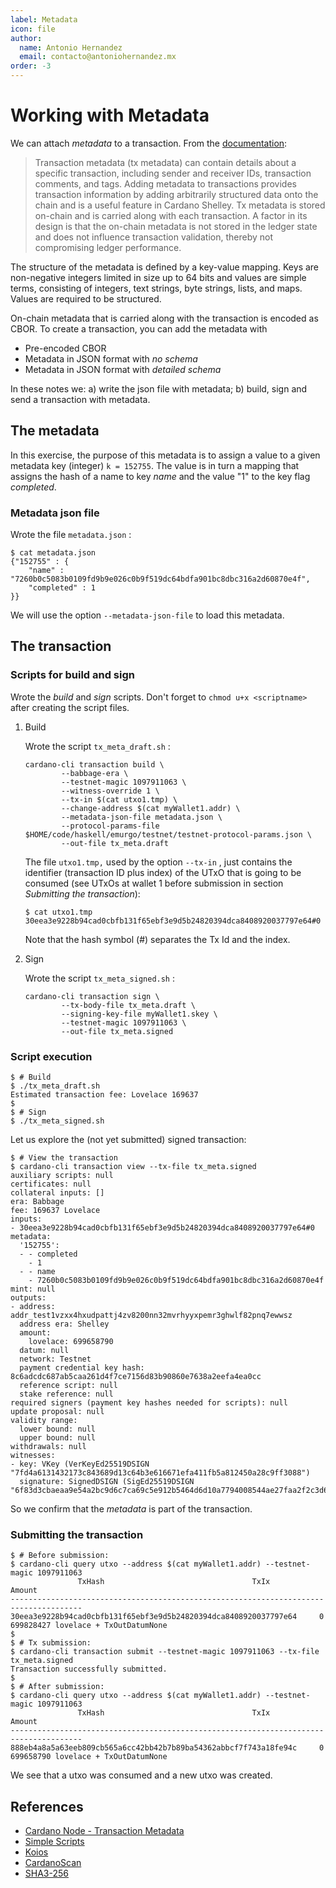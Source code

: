 ```yaml
---
label: Metadata
icon: file
author:
  name: Antonio Hernandez
  email: contacto@antoniohernandez.mx
order: -3
---
```



<a id="orgf2bcada"></a>

# Working with Metadata

We can attach *metadata* to a transaction.  From the [documentation](https://github.com/input-output-hk/cardano-node/blob/master/doc/reference/tx-metadata.md):

> Transaction metadata (tx metadata) can contain details about a specific transaction, including sender and receiver IDs, transaction comments, and tags. Adding metadata to transactions provides transaction information by adding arbitrarily structured data onto the chain and is a useful feature in Cardano Shelley. Tx metadata is stored on-chain and is carried along with each transaction. A factor in its design is that the on-chain metadata is not stored in the ledger state and does not influence transaction validation, thereby not compromising ledger performance.

The structure of the metadata is defined by a key-value mapping.  Keys are non-negative integers limited in size up to 64 bits and values are simple terms, consisting of integers, text strings, byte strings, lists, and maps.  Values are required to be structured.

On-chain metadata that is carried along with the transaction is encoded as CBOR.  To create a transaction, you can add the metadata with

-   Pre-encoded CBOR
-   Metadata in JSON format with *no schema*
-   Metadata in JSON format with *detailed schema*

In these notes we:  a) write the json file with metadata; b) build, sign and send a transaction with metadata.


<a id="org4fecf7f"></a>

## The metadata

In this exercise, the purpose of this metadata is to assign a value to a given metadata key (integer) `k = 152755`.  The value is in turn a mapping that assigns the hash of a name to key *name* and the value "1" to the key flag *completed*.


<a id="org3748b52"></a>

### Metadata json file

Wrote the file `metadata.json` :

    $ cat metadata.json
    {"152755" : {
        "name" : "7260b0c5083b0109fd9b9e026c0b9f519dc64bdfa901bc8dbc316a2d60870e4f",
        "completed" : 1
    }}

We will use the option  `--metadata-json-file`  to load this metadata.


<a id="org929a540"></a>

## The transaction


<a id="org6adce13"></a>

### Scripts for build and sign

Wrote the *build* and *sign* scripts.  Don't forget to `chmod u+x <scriptname>` after creating the script files.

1.  Build

    Wrote the script `tx_meta_draft.sh` :
    
        cardano-cli transaction build \
        	    --babbage-era \
        	    --testnet-magic 1097911063 \
        	    --witness-override 1 \
        	    --tx-in $(cat utxo1.tmp) \
        	    --change-address $(cat myWallet1.addr) \
        	    --metadata-json-file metadata.json \
        	    --protocol-params-file $HOME/code/haskell/emurgo/testnet/testnet-protocol-params.json \
        	    --out-file tx_meta.draft
    
    The file `utxo1.tmp,` used by the option  `--tx-in` , just contains the identifier (transaction ID plus index) of the UTxO that is going to be consumed (see UTxOs at wallet 1 before submission in section *Submitting the transaction*):
    
        $ cat utxo1.tmp
        30eea3e9228b94cad0cbfb131f65ebf3e9d5b24820394dca8408920037797e64#0
    
    Note that the hash symbol (#) separates the Tx Id and the index.

2.  Sign

    Wrote the script `tx_meta_signed.sh` :
    
        cardano-cli transaction sign \
        	    --tx-body-file tx_meta.draft \
        	    --signing-key-file myWallet1.skey \
        	    --testnet-magic 1097911063 \
        	    --out-file tx_meta.signed


<a id="org2675302"></a>

### Script execution

    $ # Build
    $ ./tx_meta_draft.sh 
    Estimated transaction fee: Lovelace 169637
    $ 
    $ # Sign
    $ ./tx_meta_signed.sh

Let us explore the (not yet submitted) signed transaction:

    $ # View the transaction
    $ cardano-cli transaction view --tx-file tx_meta.signed
    auxiliary scripts: null
    certificates: null
    collateral inputs: []
    era: Babbage
    fee: 169637 Lovelace
    inputs:
    - 30eea3e9228b94cad0cbfb131f65ebf3e9d5b24820394dca8408920037797e64#0
    metadata:
      '152755':
      - - completed
        - 1
      - - name
        - 7260b0c5083b0109fd9b9e026c0b9f519dc64bdfa901bc8dbc316a2d60870e4f
    mint: null
    outputs:
    - address: addr_test1vzxx4hxudpattj4zv8200nn32mvrhyyxpemr3ghwlf82pnq7ewwsz
      address era: Shelley
      amount:
        lovelace: 699658790
      datum: null
      network: Testnet
      payment credential key hash: 8c6adcdc687ab5caa261d4f7ce7156d83b90860e7638a2eefa4ea0cc
      reference script: null
      stake reference: null
    required signers (payment key hashes needed for scripts): null
    update proposal: null
    validity range:
      lower bound: null
      upper bound: null
    withdrawals: null
    witnesses:
    - key: VKey (VerKeyEd25519DSIGN "7fd4a6131432173c843689d13c64b3e616671efa411fb5a812450a28c9ff3088")
      signature: SignedDSIGN (SigEd25519DSIGN "6f83d3cbaeaa9e54a2bc9d6c7ca69c5e912b5464d6d10a7794008544ae27faa2f2c3d6467afcbb76f1a1138fc3065bac529e0ae3fa27f1815b13502d9260c20c")

So we confirm that the *metadata* is part of the transaction.


<a id="org7145551"></a>

### Submitting the transaction

    $ # Before submission:
    $ cardano-cli query utxo --address $(cat myWallet1.addr) --testnet-magic 1097911063
    			   TxHash                                 TxIx        Amount
    --------------------------------------------------------------------------------------
    30eea3e9228b94cad0cbfb131f65ebf3e9d5b24820394dca8408920037797e64     0        699828427 lovelace + TxOutDatumNone
    $ 
    $ # Tx submission:
    $ cardano-cli transaction submit --testnet-magic 1097911063 --tx-file tx_meta.signed
    Transaction successfully submitted.
    $ 
    $ # After submission:
    $ cardano-cli query utxo --address $(cat myWallet1.addr) --testnet-magic 1097911063
    			   TxHash                                 TxIx        Amount
    --------------------------------------------------------------------------------------
    888eb4a8a5a63eeb809cb565a6cc42bb42b7b89ba54362abbcf7f743a18fe94c     0        699658790 lovelace + TxOutDatumNone

We see that a utxo was consumed and a new utxo was created.


<a id="org0cf5726"></a>

## References

-   [Cardano Node - Transaction Metadata](https://github.com/input-output-hk/cardano-node/blob/master/doc/reference/tx-metadata.md)
-   [Simple Scripts](https://github.com/input-output-hk/cardano-node/blob/master/doc/reference/simple-scripts.md)
-   [Koios](https://testnet.koios.rest/#overview)
-   [CardanoScan](https://testnet.cardanoscan.io/)
-   [SHA3-256](https://emn178.github.io/online-tools/sha3_256.html)

